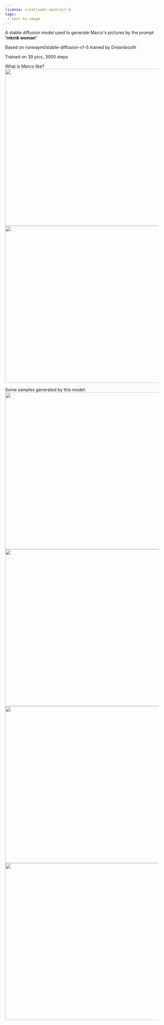 ```yaml
---
license: creativeml-openrail-m
tags:
 - text-to-image
---
```


A stable diffusion model used to generate Marco's pictures by the prompt **'mkmk woman'**  

Based on runwayml/stable-diffusion-v1-5 trained by Dreambooth  

Trained on 39 pics, 3000 steps  

What is Marco like?
<img src="https://huggingface.co/AkiKagura/mkgen-diffusion/resolve/main/samples/IMG_2683.jpeg" width="512" height="512"/>
<img src="https://huggingface.co/AkiKagura/mkgen-diffusion/resolve/main/samples/IMG_0537.jpeg" width="512" height="512"/>

Some samples generated by this model:
<img src="https://huggingface.co/AkiKagura/mkgen-diffusion/resolve/main/samples/0.png" width="512" height="512"/>
<img src="https://huggingface.co/AkiKagura/mkgen-diffusion/resolve/main/samples/1.png" width="512" height="512"/>
<img src="https://huggingface.co/AkiKagura/mkgen-diffusion/resolve/main/samples/2.png" width="512" height="512"/>
<img src="https://huggingface.co/AkiKagura/mkgen-diffusion/resolve/main/samples/3.png" width="512" height="512"/>
